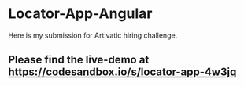 # Locator-App-Angular
Here is my submission for Artivatic hiring challenge.

## Please find the live-demo at https://codesandbox.io/s/locator-app-4w3jq
